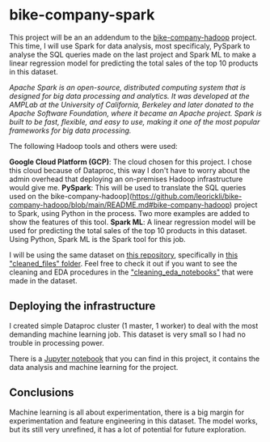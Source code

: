 # bike-company-spark

This project will be an an addendum to the [bike-company-hadoop](https://github.com/leorickli/bike-company-hadoop/blob/main/README.md#bike-company-hadoop) project. This time, I will use Spark for data analysis, most specificaly, PySpark to analyse the SQL queries made on the last project and Spark ML to make a linear regression model for predicting the total sales of the top 10 products in this dataset.

*Apache Spark is an open-source, distributed computing system that is designed for big data processing and analytics. It was developed at the AMPLab at the University of California, Berkeley and later donated to the Apache Software Foundation, where it became an Apache project. Spark is built to be fast, flexible, and easy to use, making it one of the most popular frameworks for big data processing.*

The following Hadoop tools and others were used:

**Google Cloud Platform (GCP)**: The cloud chosen for this project. I chose this cloud because of Dataproc, this way I don't have to worry about the admin overhead that deploying an on-premises Hadoop infrastructure would give me.
**PySpark**: This will be used to translate the SQL queries used on the bike-company-hadoop](https://github.com/leorickli/bike-company-hadoop/blob/main/README.md#bike-company-hadoop) project to Spark, using Python in the process. Two more examples are added to show the features of this tool.
**Spark ML**: A linear regression model will be used for predicting the total sales of the top 10 products in this dataset. Using Python, Spark ML is the Spark tool for this job.

I will be using the same dataset on [this repository](https://github.com/leorickli/rox-test), specifically in [this "cleaned_files" folder](https://github.com/leorickli/rox-test/tree/main/cleaned_files). Feel free to check it out if you want to see the cleaning and EDA procedures in the ["cleaning_eda_notebooks"](https://github.com/leorickli/rox-test/tree/main/cleaning_eda_notebooks) that were made in the dataset. 

## Deploying the infrastructure

I created simple Dataproc cluster (1 master, 1 worker) to deal with the most demanding machine learning job. This dataset is very small so I had no trouble in processing power.

There is a [Jupyter notebook]() that you can find in this project, it contains the data analysis and machine learning for the project.

## Conclusions

Machine learning is all about experimentation, there is a big margin for experimentation and feature engineering in this dataset. The model works, but its still very unrefined, it has a lot of potential for future exploration.
